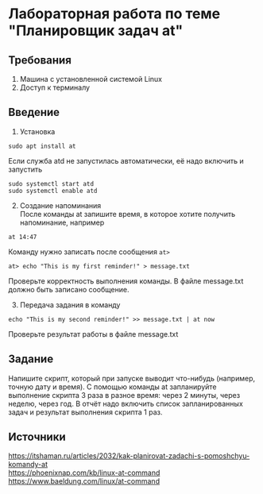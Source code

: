 # Лабораторная работа по теме "Планировщик задач at"
## Требования
1. Машина с установленной системой Linux
2. Доступ к терминалу

## Введение
1. Установка
```
sudo apt install at
```
Если служба atd не запустилась автоматически, её надо включить и запустить
```
sudo systemctl start atd
sudo systemctl enable atd
```
2. Создание напоминания  
После команды at запишите время, в которое хотите получить напоминание, например
```
at 14:47
```
Команду нужно записать после сообщения ```at>```
```
at> echo "This is my first reminder!" > message.txt
```
Проверьте корректность выполнения команды. В файле message.txt должно быть записано сообщение.  
  
  3. Передача задания в команду
```
echo "This is my second reminder!" >> message.txt | at now
```
Проверьте результат работы в файле message.txt

## Задание

Напишите скрипт, который при запуске выводит что-нибудь (например, точную дату и время). С помощью команды at запланируйте выполнение скрипта 3 раза в разное время: через 2 минуты, через неделю, через год. В отчёт надо включить список запланированных задач и результат выполнения скрипта 1 раз.
  
## Источники
https://itshaman.ru/articles/2032/kak-planirovat-zadachi-s-pomoshchyu-komandy-at  
https://phoenixnap.com/kb/linux-at-command  
https://www.baeldung.com/linux/at-command
